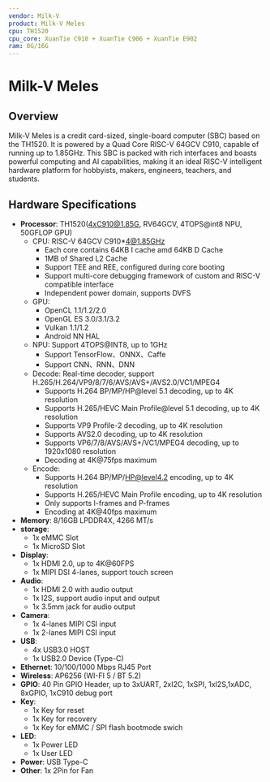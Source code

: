 ```yaml
---
vendor: Milk-V
product: Milk-V Meles
cpu: TH1520
cpu_core: XuanTie C910 + XuanTie C906 + XuanTie E902
ram: 8G/16G
---
```


# Milk-V Meles

## Overview

Milk-V Meles is a credit card-sized, single-board computer (SBC) based on the TH1520. It is powered by a Quad Core RISC-V 64GCV C910, capable of running up to 1.85GHz. This SBC is packed with rich interfaces and boasts powerful computing and AI capabilities, making it an ideal RISC-V intelligent hardware platform for hobbyists, makers, engineers, teachers, and students.

## Hardware Specifications

- **Processor**: TH1520(4xC910@1.85G, RV64GCV, 4TOPS@int8 NPU, 50GFLOP GPU)
  - CPU: RISC-V 64GCV C910*4@1.85GHz
    - Each core contains 64KB I cache amd 64KB D Cache
    - 1MB of Shared L2 Cache
    - Support TEE and REE, configured during core booting
    - Support multi-core debugging framework of custom and RISC-V compatible interface
    - Independent power domain, supports DVFS
  - GPU:
    - OpenCL 1.1/1.2/2.0
    - OpenGL ES 3.0/3.1/3.2
    - Vulkan 1.1/1.2
    - Android NN HAL
  - NPU: Support 4TOPS@INT8, up to 1GHz
    - Support TensorFlow、ONNX、Caffe
    - Support CNN、RNN、DNN
  - Decode: Real-time decoder, support H.265/H.264/VP9/8/7/6/AVS/AVS+/AVS2.0/VC1/MPEG4
    - Supports H.264 BP/MP/HP@level 5.1 decoding, up to 4K resolution
    - Supports H.265/HEVC Main Profile@level 5.1 decoding, up to 4K resolution
    - Supports VP9 Profile-2 decoding, up to 4K resolution
    - Supports AVS2.0 decoding, up to 4K resolution
    - Supports VP6/7/8/AVS/AVS+/VC1/MPEG4 decoding, up to 1920x1080 resolution
    - Decoding at 4K@75fps maximum
  - Encode:
    - Supports H.264 BP/MP/HP@level4.2 encoding, up to 4K resolution
    - Supports H.265/HEVC Main Profile encoding, up to 4K resolution
    - Only supports I-frames and P-frames
    - Encoding at 4K@40fps maximum
- **Memory**: 8/16GB LPDDR4X, 4266 MT/s
- **storage**:
  - 1x eMMC Slot
  - 1x MicroSD Slot
- **Display**:
  - 1x HDMI 2.0, up to 4K@60FPS
  - 1x MIPI DSI 4-lanes, support touch screen
- **Audio**:
  - 1x HDMI 2.0 with audio output
  - 1x I2S, support audio input and output
  - 1x 3.5mm jack for audio output
- **Camera**:
  - 1x 4-lanes MIPI CSI input
  - 1x 2-lanes MIPI CSI input
- **USB**:
  - 4x USB3.0 HOST
  - 1x USB2.0 Device (Type-C)
- **Ethernet**: 10/100/1000 Mbps RJ45 Port
- **Wireless**:	AP6256 (WI-FI 5 / BT 5.2)
- **GPIO**:	40 Pin GPIO Header, up to 3xUART, 2xI2C, 1xSPI, 1xI2S,1xADC, 8xGPIO, 1xC910 debug port
- **Key**:
  - 1x Key for reset
  - 1x Key for recovery
  - 1x Key for eMMC / SPI flash bootmode swich
- **LED**:
  - 1x Power LED
  - 1x User LED
- **Power**: USB Type-C
- **Other**: 1x 2Pin for Fan